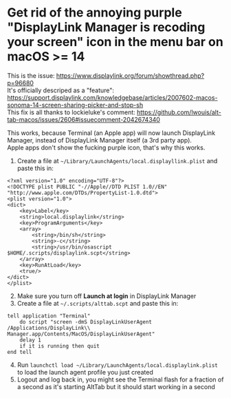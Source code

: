 # Get rid of the annoying purple "DisplayLink Manager is recoding your screen" icon in the menu bar on macOS >= 14

This is the issue: https://www.displaylink.org/forum/showthread.php?p=96680  
It's officially descriped as a "feature": https://support.displaylink.com/knowledgebase/articles/2007602-macos-sonoma-14-screen-sharing-picker-and-stop-sh  
This fix is all thanks to lockieluke's comment: https://github.com/lwouis/alt-tab-macos/issues/2606#issuecomment-2042674340  

This works, because Terminal (an Apple app) will now launch DisplayLink Manager, instead of DisplayLink Manager itself (a 3rd party app).  
Apple apps don't show the fucking purple icon, that's why this works.    

1. Create a file at `~/Library/LaunchAgents/local.displayllink.plist` and paste this in:

```
<?xml version="1.0" encoding="UTF-8"?>
<!DOCTYPE plist PUBLIC "-//Apple//DTD PLIST 1.0//EN" "http://www.apple.com/DTDs/PropertyList-1.0.dtd">
<plist version="1.0">
<dict>
	<key>Label</key>
	<string>local.displaylink</string>
	<key>ProgramArguments</key>
	<array>
		<string>/bin/sh</string>
		<string>-c</string>
		<string>/usr/bin/osascript $HOME/.scripts/displaylink.scpt</string>
	</array>
	<key>RunAtLoad</key>
	<true/>
</dict>
</plist>
```

 2. Make sure you turn off **Launch at login** in DisplayLink Manager
3. Create a file at `~/.scripts/alttab.scpt` and paste this in:

```applescript
tell application "Terminal"
	do script "screen -dmS DisplayLinkUserAgent /Applications/DisplayLink\\ Manager.app/Contents/MacOS/DisplayLinkUserAgent"
	delay 1
	if it is running then quit
end tell
```

 4. Run `launchctl load ~/Library/LaunchAgents/local.displaylink.plist` to load the launch agent profile you just created
5. Logout and log back in, you might see the Terminal flash for a fraction of a second as it's starting AltTab but it should start working in a second

